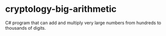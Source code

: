 # cryptology-big-arithmetic
C# program that can add and multiply very large numbers from hundreds to thousands of digits.
